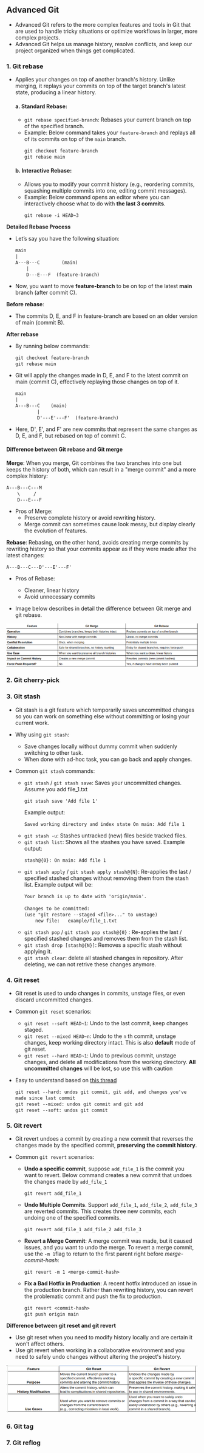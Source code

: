 ## Advanced Git
- Advanced Git refers to the more complex features and tools in Git that are used to handle tricky situations or optimize workflows in larger, more complex projects. 
- Advanced Git helps us manage history, resolve conflicts, and keep our project organized when things get complicated.

### 1. Git rebase
- Applies your changes on top of another branch's history. Unlike merging, it replays your commits on top of the target branch's latest state, producing a linear history.
    #### a. Standard Rebase:
    - ```git rebase specified-branch```: Rebases your current branch on top of the specified branch.
    - Example: Below command takes your ```feature-branch``` and replays all of its commits on top of the ```main``` branch.
        ```
        git checkout feature-branch
        git rebase main
        ```
    #### b. Interactive Rebase:
    - Allows you to modify your commit history (e.g., reordering commits, squashing multiple commits into one, editing commit messages).
    - Example: Below command opens an editor where you can interactively choose what to do with **the last 3 commits**.
        ```
        git rebase -i HEAD~3
        ```
**Detailed Rebase Process**
- Let’s say you have the following situation:
    ```
    main
    |
    A---B---C        (main)
        |
        D---E---F  (feature-branch)
    ```
- Now, you want to move **feature-branch** to be on top of the latest **main** branch (after commit C). 

**Before rebase**:
- The commits D, E, and F in feature-branch are based on an older version of main (commit B).

**After rebase**
- By running below commands:
    ```
    git checkout feature-branch
    git rebase main
    ```
- Git will apply the changes made in D, E, and F to the latest commit on main (commit C), effectively replaying those changes on top of it.
    ```
    main
    |
    A---B---C    (main)
            |
            D'---E'---F'  (feature-branch)
    ```
- Here, D', E', and F' are new commits that represent the same changes as D, E, and F, but rebased on top of commit C.

#### Difference between Git rebase and Git merge
**Merge**: When you merge, Git combines the two branches into one but keeps the history of both, which can result in a "merge commit" and a more complex history:
```
A---B---C---M
    \     /
    D---E---F
```
- Pros of Merge: 
    + Preserve complete history or avoid rewriting history.
    + Merge commit can sometimes cause look messy, but display clearly the evolution of features.

**Rebase**: Rebasing, on the other hand, avoids creating merge commits by rewriting history so that your commits appear as if they were made after the latest changes:
```
A---B---C---D'---E'---F'
```
- Pros of Rebase: 
    + Cleaner, linear history
    + Avoid unnecessary commits

- Image below describes in detail the difference between Git merge and git rebase. 

![alt text](images/merge_vs_rebase.png "comparison")

### 2. Git cherry-pick
### 3. Git stash
- Git stash is a git feature which temporarily saves uncommitted changes so you can work on something else without committing or losing your current work.

- Why using ```git stash```:
    + Save changes locally without dummy commit when suddenly switching to other task.
    + When done with ad-hoc task, you can go back and apply changes.
- Common ```git stash``` commands:
    + ```git stash``` / ```git stash save```: Saves your uncommitted changes. Assume you add file_1.txt
        ```
        git stash save 'Add file 1'
        ```
        Example output:
        ```
        Saved working directory and index state On main: Add file 1
        ```
    + ```git stash -u```: Stashes untracked (new) files beside tracked files.
    + ```git stash list```: Shows all the stashes you have saved. Example output:
        ```
        stash@{0}: On main: Add file 1
        ```
    + ```git stash apply``` / ```git stash apply stash@{N}```: Re-applies the last / specified stashed changes  without removing them from the stash list. Example output will be:
        ```
        Your branch is up to date with 'origin/main'.

        Changes to be committed:
        (use "git restore --staged <file>..." to unstage)
            new file:   example/file_1.txt
        ```
    + ```git stash pop``` / ```git stash pop stash@{0}``` : Re-applies the last / specified stashed changes and removes them from the stash list.
    + ```git stash drop [stash@{N}]```: Removes a specific stash without applying it.
    + ```git stash clear```: delete all stashed changes in repository. After deleting, we can not retrive these changes anymore.


### 4. Git reset

- Git reset is used to undo changes in commits, unstage files, or even discard uncommitted changes.

- Common ```git reset``` scenarios:
    + ```git reset --soft HEAD~1```: Undo to the last commit, keep changes staged.
    + ```git reset --mixed HEAD~n```: Undo to the ```n``` th commit, unstage changes, keep working directory intact. This is also **default** mode of git reset.
    + ```git reset --hard HEAD~1```: Undo to previous commit, unstage changes, and delete all modifications from the working directory. **All uncommitted changes** will be lost, so use this with caution

- Easy to understand based on [this thread](https://github.com/orgs/community/discussions/68224)
    ```
    git reset --hard: undos git commit, git add, and changes you've made since last commit
    git reset --mixed: undos git commit and git add
    git reset --soft: undos git commit
    ```

### 5. Git revert
- Git revert undoes a commit by creating a new commit that reverses the changes made by the specified commit, **preserving the commit history**.

- Common ```git revert``` scenarios:
    + **Undo a specific commit**, suppose ```add_file_1``` is the commit you want to revert. Below command creates a new commit that undoes the changes made by ```add_file_1```

        ```
        git revert add_file_1
        ```
    + **Undo Multiple Commits**. Support ```add_file_1```, ```add_file_2```, ```add_file_3``` are reverted commits. This creates three new commits, each undoing one of the specified commits.

        ```
        git revert add_file_1 add_file_2 add_file_3
        ```

    + **Revert a Merge Commit**: A merge commit was made, but it caused issues, and you want to undo the merge. To revert a merge commit, use the ```-m 1```flag to return to the first parent right before *merge-commit-hash*:
        ```
        git revert -m 1 <merge-commit-hash>
        ```

    + **Fix a Bad Hotfix in Production**: A recent hotfix introduced an issue in the production branch. Rather than rewriting history, you can revert the problematic commit and push the fix to production.

        ```
        git revert <commit-hash>
        git push origin main
        ```
**Difference between git reset and git revert**
- Use git reset when you need to modify history locally and are certain it won't affect others.
- Use git revert when working in a collaborative environment and you need to safely undo changes without altering the project's history.

![alt text](images/reset_vs_revert.png "comparison revert reset")

### 6. Git tag
### 7. Git reflog

